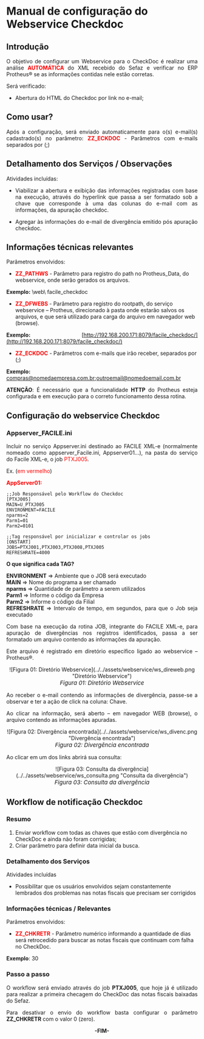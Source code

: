 <style>
    p{
        text-align: justify;
    }
    #format{
        font-style: italic; 
        font-size: 15px;
    }
    #green{
        background-color: #16F529;
    }
    #red{
        background-color: red;
    }
    #yellow{
        background-color: yellow;
    }
    b{
        color: red;
    }
</style>

# Manual de configuração do Webservice Checkdoc

## Introdução

O objetivo de configurar um Webservice para o CheckDoc é realizar uma análise <b>AUTOMÁTICA</b> do XML recebido do Sefaz e verificar no ERP Protheus® se as informações contidas nele estão corretas.

Será verificado:

- Abertura do HTML do Checkdoc por link no e-mail;

## Como usar?

Após a configuração, será enviado automaticamente para o(s) e-mail(s) cadastrado(s) no parâmetro: <b>ZZ\_ECKDOC</b> - Parâmetros com e-mails separados por (;)


## Detalhamento dos Serviços / Observações

Atividades incluídas:

* Viabilizar a abertura e exibição das informações registradas com base na execução, através do hyperlink que passa a ser formatado sob a chave que corresponde à uma das colunas do e-mail com as informações, da apuração checkdoc.

* Agregar às informações do e-mail de divergência emitido pós apuração checkdoc. 


## Informações técnicas relevantes

Parâmetros envolvidos:

* <b>ZZ\_PATHWS</b> - Parâmetro para registro do path no Protheus\_Data, do webservice, onde serão gerados os arquivos. 

**Exemplo:** \web\ facile\_checkdoc

* <b>ZZ\_DFWEBS</b> - Parâmetro para registro do rootpath, do serviço webservice – Protheus, direcionado à pasta onde estarão salvos os arquivos, e que será utilizado para carga do arquivo em navegador web (browse). 

**Exemplo:** [http://192.168.200.171:8079/facile_checkdoc/](http://192.168.200.171:8079/facile_checkdoc/)

* <b>ZZ\_ECKDOC</b> - Parâmetros com e-mails que irão receber, separados por (;)

**Exemplo:** compras@nomedaempresa.com.br;outroemail@nomedoemail.com.br 


**ATENÇÃO**: É necessário que a funcionalidade **HTTP** do Protheus esteja configurada e em execução para o correto funcionamento dessa rotina.


## Configuração do webservice Checkdoc

### Appserver\_FACILE.ini

Incluir no serviço Appserver.ini destinado ao FACILE XML-e (normalmente nomeado como appserver\_Facile.ini, Appserver01...), na pasta do serviço do Facile XML-e, o job <span style="color: red">PTXJ005</span>.

Ex. (<span style="color: red">em vermelho</span>)

<b>AppServer01:</b>

    ;;Job Responsável pelo Workflow do Checkdoc
    [PTXJ005]
    MAIN=U_PTXJ005
    ENVIRONMENT=FACILE
    nparms=2
    Parm1=01
    Parm2=0101

    ;;Tag responsável por inicializar e controlar os jobs
    [ONSTART]
    JOBS=PTXJ001,PTXJ003,PTXJ008,PTXJ005
    REFRESHRATE=4000

**O que significa cada TAG?**

**ENVIRONMENT**     => Ambiente que o JOB será executado                                <br>
**MAIN**  		    => Nome do programa a ser chamado                                   <br>
**nparms** 		    => Quantidade de parâmetro a serem utilizados                       <br>
**Parm1**		    => Informe o código da Empresa                                      <br>
**Parm2**		    => Informe o código da Filial                                       <br>
**REFRESHRATE**	    => Intervalo de tempo, em segundos, para que o Job seja executado   <br>

Com base na execução da rotina JOB, integrante do FACILE XML-e, para apuração de divergências nos registros identificados, passa a ser formatado um arquivo contendo as informações da apuração.

Este arquivo é registrado em diretório específico ligado ao webservice – Protheus®.

<center>![Figura 01: Diretório Webservice](../../assets/webservice/ws_direweb.png "Diretório Webservice")
<br><span id="format">Figura 01: Diretório Webservice</span><br></center>

Ao receber o e-mail contendo as informações de divergência, passe-se a observar e ter a ação de click na coluna: Chave.

Ao clicar na informação, será aberto – em navegador WEB (browse), o arquivo contendo as informações apuradas.

<center>![Figura 02: Divergência encontrada](../../assets/webservice/ws_divenc.png "Divergência encontrada")
<br><span id="format">Figura 02: Divergência encontrada</span><br></center>

Ao clicar em um dos links abrirá sua consulta:

<center>![Figura 03: Consulta da divergência](../../assets/webservice/ws_consulta.png "Consulta da divergência")
<br><span id="format">Figura 03: Consulta da divergência</span><br></center>


## Workflow de notificação Checkdoc

### Resumo

1. Enviar workflow com todas as chaves que estão com divergência no CheckDoc e ainda não foram corrigidas;
2. Criar parâmetro para definir data inicial da busca.

### Detalhamento dos Serviços

Atividades incluídas

*  Possibilitar que os usuários envolvidos sejam constantemente lembrados dos problemas nas notas fiscais que precisam ser corrigidos

### Informações técnicas / Relevantes

Parâmetros envolvidos:

* <b>ZZ\_CHKRETR</b> - Parâmetro numérico informando a quantidade de dias será retrocedido para buscar as notas fiscais que continuam com falha no CheckDoc.

**Exemplo**: 30

### Passo a passo

O workflow será enviado através do job **PTXJ005**, que hoje já é utilizado para realizar a primeira checagem do CheckDoc das notas fiscais baixadas do Sefaz.

Para desativar o envio do workflow basta configurar o parâmetro **ZZ\_CHKRETR** com o valor 0 (zero).

<div style="text-align: center; font-weight: bold;">-FIM-</div>
